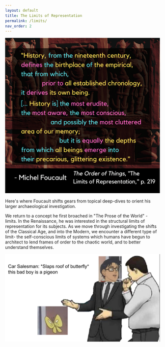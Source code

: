 ```yaml
---
layout: default
title: The Limits of Representation
permalink: /limits/
nav_order: 2
---
```


![The limits of representation](../graphics/toot_limits_graphic.png)

Here's where Foucault shifts gears from topical deep-dives to orient his larger archaeological investigation.

We return to a concept he first broached in "The Prose of the World" - limits. In the Renaissance, he was interested in the structural limits of representation for its subjects. As we move through investigating the shifts of the Classical Age, and into the Modern, we encounter a different type of limit- the self-conscious limits of systems which humans have begun to architect to lend frames of order to the chaotic world, and to better understand themselves.

![mixed memes](../memes/mixedmemes.png)
